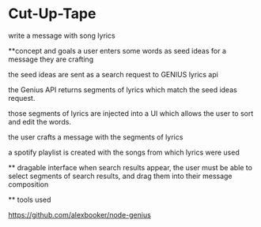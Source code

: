 # Cut-Up-Tape
write a message with song lyrics


**concept and goals
a user enters some words as seed ideas for a message they are crafting

the seed ideas are sent as a search request to GENIUS lyrics api

the Genius API returns segments of lyrics which match the seed ideas request.

those segments of lyrics are injected into a UI which allows the user to sort and edit the words.

the user crafts a message with the segments of lyrics

a spotify playlist is created with the songs from which lyrics were used



** dragable interface
when search results appear, the user must be able to select segments of search results, and drag them into their message composition




** tools used

https://github.com/alexbooker/node-genius
